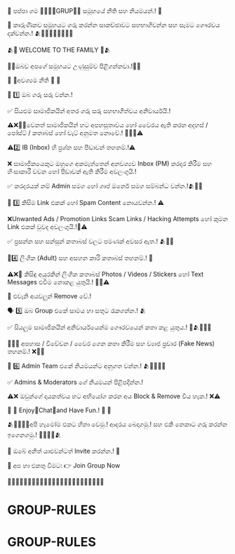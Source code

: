 🌟 පප්පා ගම 🥰🌹💙💜️GRUP💜️💙 සමූහයේ නීති සහ නියමයන්.! 🌟

🙏 කාරුණිකව සමූහයට ගරු කරන්න සාකච්ඡාවට සහභාගිවන්න සහ සැමට ගෞරවය දක්වන්න.! 🫂🥰🌹💜️💙🧡💛💖💓

🫂🎉 WELCOME TO THE FAMILY 🎉🫂

🌹🥰ඔබව අපගේ සමූහයට උණුසුම්ව පිළිගන්නවා.!🥰🌹

🚨 📜අවශ්‍යම නීති 📜 🚨

🔴 1️⃣ ඔබ ගරු සරු වන්න.! 

✅ සියළුම සාමාජිකයින් අතර ගරු සරු සහභාගීත්වය අනිවාර්යයි.!

⚠️️❌🔞🚯️වෙනත් සාමාජිකයින් හට අපහසුතාවය හෝ වෛරය ඇති කරන අදහස් / පෝස්ට් / කතාබස් හෝ චැට් අනුමත නොවේ.! 🚯️🔞❌⚠️️

⚠️2️⃣ IB (Inbox) හි ප්‍රශ්න සහ පීඩාවන් තහනම්.!⚠️️

❌ සාමාජිකයෙකුට ඔහුගෙ අකමැත්තෙන් අනවශ්‍යව Inbox (PM) කරදර කිරීම සහ හිංසාකාරී වචන හෝ පීඩාවක් ඇති කිරීම අවලංගුයි.!

✅ කරදරයක් නම් Admin සමග හෝ ගෘප් ඔනෙර් සමග සම්බන්ධ වන්න.!🫂🌹🥰

🚫 3️⃣ කිසිම Link එකක් හෝ Spam Content නොයවන්න.! ⚠️️

❌Unwanted Ads / Promotion Links
Scam Links / Hacking Attempts හෝ කුමන Link එකක් වුවද අවලංගුයි.!🚯️⚠️️

✅ ප්‍රසන්න සහ සන්සුන් කතාබස් වලට පමණක් අවසර ඇත.! 🫂🌹🥰

🔞4️⃣ ලිංගික (Adult) සහ අසහන කාරි කතාබස් තහනම්.! 🔞

⚠️️❌🔞 කිසිඳු අයුරකින් ලිංගික කතාබස් Photos / Videos / Stickers හෝ Text Messages එවීම නොකළ යුතුයි.! 🔞❌⚠️️

🚫 එවැනි අයවලුන් Remove වේ.!

🗣️ 5️⃣ ඔබ Group එකේ සාමය හා සතුට රැකගන්න.! 🫂

✅ සියලුම සාමාජිකයින් අනිවාර්යයෙන්ම ගෞරවයෙන් කතා කළ යුතුය.! 🥰🫂🌹💜️💙

🚯️🚫❌ අපහාස / විවේචන / වෛර ගෙන කතා කිරීම සහ ව්‍යාජ ප්‍රචාර (Fake News) තහනම්.! ❌🚫🚯️

📢 6️⃣ Admin Team එකේ නියමයන්ට අනුගත වන්න.! 🫂🌹💜️💙🥰

✅ Admins & Moderators ගේ නියමයන් පිළිපදින්න.!

⚠️️❌ ඔවුන්ගේ දායකත්වය හට අභියෝග කරන අය Block & Remove විය හැක.! ❌⚠️️

🌟 🎊 Enjoy🌹Chat🌹and Have Fun.! 🎊 🌟

🫂🥰💙💜️🌹අපි හැමෝම එකට හිනා වෙමු.! ආදරය බෙදාගමු.! සහ එකි නෙකාට ගරු කරන්න ඉගෙනගමු.! 🌹💜️💙🥰🫂

🚀 ඔබේ අනිත් යාළුවන්ටත් Invite කරන්න.! 🎉

📢 අප හා එකතු වීමට: 👉 Join Group Now

🌹👫👫👫👫👫👫👫👫👫👫👫👫👫👫👫👫👫👫👫👫👫👫🌹
# GROUP-RULES
# GROUP-RULES
